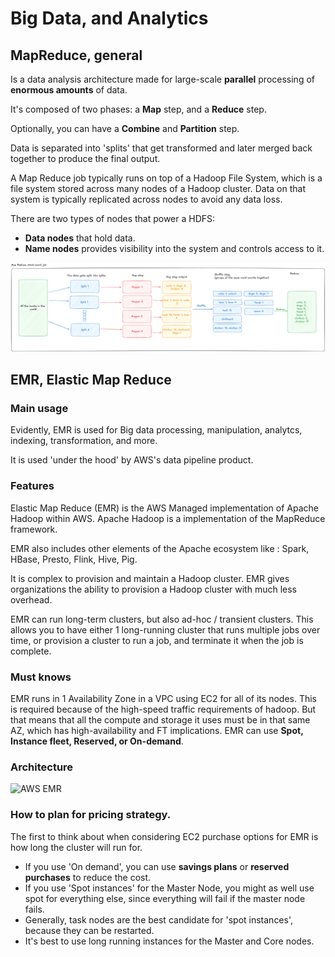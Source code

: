 # Big Data, and Analytics

## MapReduce, general

Is a data analysis architecture made for large-scale **parallel** processing of **enormous amounts** of data.

It's composed of two phases: a **Map** step, and a **Reduce** step.

Optionally, you can have a **Combine** and **Partition** step.

Data is separated into 'splits' that get transformed and later merged back together to produce the final output.

A Map Reduce job typically runs on top of a Hadoop File System, which is a file system stored across many nodes of a Hadoop cluster.
Data on that system is typically replicated across nodes to avoid any data loss. 

There are two types of nodes that power a HDFS:
- **Data nodes** that hold data.
- **Name nodes** provides visibility into the system and controls access to it.

![map reduce architecture](./assets/03_streaming_data_analytics/map_reduce-general.png)

## EMR, Elastic Map Reduce

### Main usage

Evidently, EMR is used for Big data processing, manipulation, analytcs, indexing, transformation, and more. 

It is used 'under the hood' by AWS's data pipeline product.

### Features

Elastic Map Reduce (EMR) is the AWS Managed implementation of Apache Hadoop within AWS. Apache Hadoop is a implementation of the MapReduce framework.

EMR also includes other elements of the Apache ecosystem like : Spark, HBase, Presto, Flink, Hive, Pig.

It is complex to provision and maintain a Hadoop cluster. EMR gives organizations the ability to provision a Hadoop cluster with much less overhead.

EMR can run long-term clusters, but also ad-hoc / transient clusters. This allows you to have either 1 long-running cluster that runs multiple jobs over time, or provision a cluster to run a job, and terminate it when the job is complete.

### Must knows

EMR runs in 1 Availability Zone in a VPC using EC2 for all of its nodes. This is required because of the high-speed traffic requirements of hadoop.
But that means that all the compute and storage it uses must be in that same AZ, which has high-availability and FT implications.
EMR can use **Spot, Instance fleet, Reserved, or On-demand**.

### Architecture

![AWS EMR](./assets/03_streaming_data_analytics/emr-general.png)

### How to plan for pricing strategy.

The first to think about when considering EC2 purchase options for EMR is how long the cluster will run for.

- If you use 'On demand', you can use **savings plans** or **reserved purchases** to reduce the cost.
- If you use 'Spot instances' for the Master Node, you might as well use spot for everything else, since everything will fail if the master node fails.
- Generally, task nodes are the best candidate for 'spot instances', because they can be restarted.
- It's best to use long running instances for the Master and Core nodes.